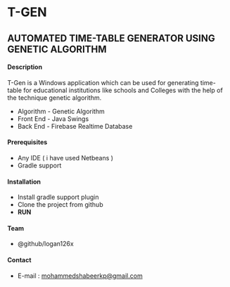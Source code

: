 # T-GEN 
## AUTOMATED TIME-TABLE GENERATOR USING GENETIC ALGORITHM
#### Description
T-Gen is a Windows application which can be used for generating time-table for educational institutions like schools and Colleges with the help of the technique genetic algorithm.

* Algorithm - Genetic Algorithm
* Front End - Java Swings
* Back End - Firebase Realtime Database
#### Prerequisites
* Any IDE ( i have used Netbeans )
* Gradle support 
#### Installation
* Install gradle support plugin 
* Clone the project from github 
* **RUN**
#### Team
* @github/logan126x
#### Contact
* E-mail : mohammedshabeerkp@gmail.com

